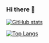 ### Hi there 👋
[![GitHub stats](https://github-readme-stats.vercel.app/api?username=karanx-sh)](https://github.com/karanx-sh/github-readme-stats)

[![Top Langs](https://github-readme-stats.vercel.app/api/top-langs/?username=karanx-sh&layout=compact)](https://github.com/karanx-sh/github-readme-stats)
<!--
**karanx-sh/karanx-sh** is a ✨ _special_ ✨ repository because its `README.md` (this file) appears on your GitHub profile.

Here are some ideas to get you started:

- 🔭 I’m currently working on ...
- 🌱 I’m currently learning ...
- 👯 I’m looking to collaborate on ...
- 🤔 I’m looking for help with ...
- 💬 Ask me about ...
- 📫 How to reach me: ...
- 😄 Pronouns: ...
- ⚡ Fun fact: ...
-->
